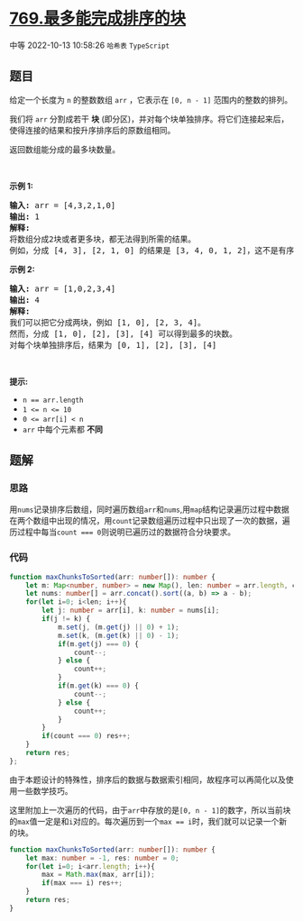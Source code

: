 # [769.最多能完成排序的块](https://leetcode.cn/problems/max-chunks-to-make-sorted)
<span class="diff diff-medium">中等</span>
2022-10-13 10:58:26 `哈希表` `TypeScript`
## 题目
<p>给定一个长度为 <code>n</code> 的整数数组 <code>arr</code> ，它表示在 <code>[0, n - 1]</code> 范围内的整数的排列。</p>

<p>我们将 <code>arr</code> 分割成若干 <strong>块</strong> (即分区)，并对每个块单独排序。将它们连接起来后，使得连接的结果和按升序排序后的原数组相同。</p>

<p>返回数组能分成的最多块数量。</p>

<p>&nbsp;</p>

<p><strong>示例 1:</strong></p>

<pre>
<strong>输入:</strong> arr = [4,3,2,1,0]
<strong>输出:</strong> 1
<strong>解释:</strong>
将数组分成2块或者更多块，都无法得到所需的结果。
例如，分成 [4, 3], [2, 1, 0] 的结果是 [3, 4, 0, 1, 2]，这不是有序的数组。
</pre>

<p><strong>示例 2:</strong></p>

<pre>
<strong>输入:</strong> arr = [1,0,2,3,4]
<strong>输出:</strong> 4
<strong>解释:</strong>
我们可以把它分成两块，例如 [1, 0], [2, 3, 4]。
然而，分成 [1, 0], [2], [3], [4] 可以得到最多的块数。
对每个块单独排序后，结果为 [0, 1], [2], [3], [4]
</pre>

<p>&nbsp;</p>

<p><strong>提示:</strong></p>

<ul>
  <li><code>n == arr.length</code></li>
  <li><code>1 &lt;= n &lt;= 10</code></li>
  <li><code>0 &lt;= arr[i] &lt; n</code></li>
  <li><code>arr</code>&nbsp;中每个元素都 <strong>不同</strong></li>
</ul>


## 题解
### 思路
用`nums`记录排序后数组，同时遍历数组`arr`和`nums`,用`map`结构记录遍历过程中数据在两个数组中出现的情况，用`count`记录数组遍历过程中只出现了一次的数据，遍历过程中每当`count === 0`则说明已遍历过的数据符合分块要求。

### 代码
```typescript
function maxChunksToSorted(arr: number[]): number {
    let m: Map<number, number> = new Map(), len: number = arr.length, count: number = 0, res: number = 0;
    let nums: number[] = arr.concat().sort((a, b) => a - b);
    for(let i=0; i<len; i++){
        let j: number = arr[i], k: number = nums[i];
        if(j != k) {
            m.set(j, (m.get(j) || 0) + 1);
            m.set(k, (m.get(k) || 0) - 1);
            if(m.get(j) === 0) {
                count--;
            } else {
                count++;
            }
            if(m.get(k) === 0) {
                count--;
            } else {
                count++;
            }
        }
        if(count === 0) res++;
    }
    return res;
};
```
由于本题设计的特殊性，排序后的数据与数据索引相同，故程序可以再简化以及使用一些数学技巧。

这里附加上一次遍历的代码，由于`arr`中存放的是`[0, n - 1]`的数字，所以当前块的`max`值一定是和`i`对应的。每次遍历到一个`max == i`时，我们就可以记录一个新的块。

```typescript
function maxChunksToSorted(arr: number[]): number {
    let max: number = -1, res: number = 0;
    for(let i=0; i<arr.length; i++){
        max = Math.max(max, arr[i]);
        if(max === i) res++;
    }
    return res;
}
```


